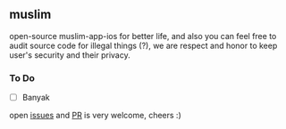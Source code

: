 ## muslim
open-source muslim-app-ios for better life, and also you can feel free to audit source code for illegal things (?), we are respect and honor to keep user's security and their privacy.

### To Do
- [ ] Banyak

open [issues](https://github.com/ranggaleoo/muslim/issues/new) and [PR](https://github.com/ranggaleoo/muslim/pulls) is very welcome, cheers :)
